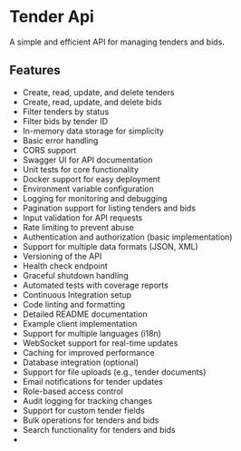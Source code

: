 Tender Api
================
A simple and efficient API for managing tenders and bids.
## Features
- Create, read, update, and delete tenders
- Create, read, update, and delete bids
- Filter tenders by status
- Filter bids by tender ID
- In-memory data storage for simplicity
- Basic error handling
- CORS support
- Swagger UI for API documentation
- Unit tests for core functionality
- Docker support for easy deployment
- Environment variable configuration
- Logging for monitoring and debugging
- Pagination support for listing tenders and bids
- Input validation for API requests
- Rate limiting to prevent abuse
- Authentication and authorization (basic implementation)
- Support for multiple data formats (JSON, XML)
- Versioning of the API
- Health check endpoint
- Graceful shutdown handling
- Automated tests with coverage reports
- Continuous Integration setup
- Code linting and formatting
- Detailed README documentation
- Example client implementation
- Support for multiple languages (i18n)
- WebSocket support for real-time updates
- Caching for improved performance
- Database integration (optional)
- Support for file uploads (e.g., tender documents)
- Email notifications for tender updates
- Role-based access control
- Audit logging for tracking changes
- Support for custom tender fields
- Bulk operations for tenders and bids
- Search functionality for tenders and bids
- 
